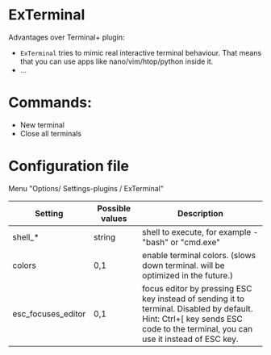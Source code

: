 # ExTerminal

Advantages over Terminal+ plugin:
 - `ExTerminal` tries to mimic real interactive terminal behaviour.
 That means that you can use apps like nano/vim/htop/python inside it.
 - ...


# Commands:
- New terminal
- Close all terminals

# Configuration file

Menu "Options/ Settings-plugins / ExTerminal"

Setting               | Possible values            | Description
----------------------|----------------------------|----------------------------
shell_*               | string                     | shell to execute, for example - "bash" or "cmd.exe"
colors                | 0,1                        | enable terminal colors. (slows down terminal. will be optimized in the future.)
esc_focuses_editor    | 0,1                        | focus editor by pressing ESC key instead of sending it to terminal. Disabled by default. <br> Hint: Ctrl+[ key sends ESC code to the terminal, you can use it instead of ESC key.

